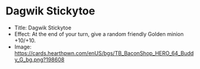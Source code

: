 # Dagwik Stickytoe
- Title:  Dagwik Stickytoe
- Effect:  At the end of your turn, give a random friendly Golden minion +10/+10.
- Image:  https://cards.hearthpwn.com/enUS/bgs/TB_BaconShop_HERO_64_Buddy_G_bg.png?198608
